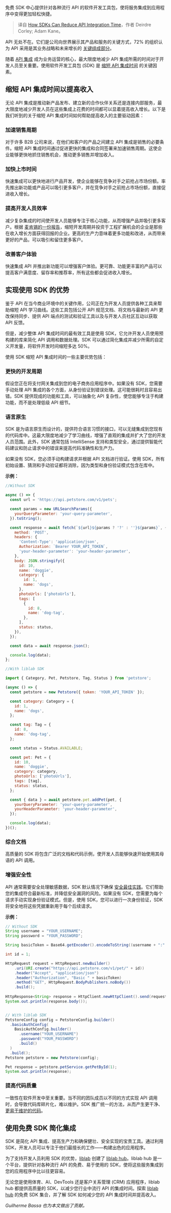 
<!--
title: SDK如何缩短API集成时间
cover: https://cdn.thenewstack.io/media/2024/07/8d89af6f-platformteamswinoverdevsquickwins.jpg
-->

免费 SDK 中心提供针对各种流行 API 的软件开发工具包，使将服务集成到应用程序中变得更加轻松快捷。

> 译自 [How SDKs Can Reduce API Integration Time](https://thenewstack.io/how-sdks-can-reduce-api-integration-time/)，作者 Deirdre Corley; Adam Kane。

API 无处不在。它们是公司向世界展示其产品和服务的关键方式，72% 的组织认为 API 采用是其业务战略和未来增长的 [关键组成部分](https://www.axway.com/en/company/media/2022/press-release-axway-study-shows-apis-can-be-major-revenue-driver-organizations)。

随着 [API 集成](https://thenewstack.io/api-management/) 成为业务运营的核心，最大限度地减少 API 集成所需的时间对于开发人员至关重要。使用软件开发工具包 (SDK) 是 [缩短 API 集成时间](https://thenewstack.io/how-sdks-benefit-api-management/) 的关键因素。

## 缩短 API 集成时间以提高收入

无论 API 集成是推动新产品发布、建立新的合作伙伴关系还是连接内部服务，最大限度地减少开发人员在这些集成上花费的时间都可以显着提高收入增长。以下是我们听到的关于缩短 API 集成时间如何帮助提高收入的主要驱动因素：

### 加速销售周期

对于许多 B2B 公司来说，在他们和客户的产品之间建立 API 集成是销售的必要条件。缩短 API 集成时间通过促进更快的集成和合同签署来加速销售周期。这使企业能够更快地抓住销售机会，推动更多销售并增加收入。

### 加快上市时间

快速集成可以更快地进行产品开发，使企业能够在竞争对手之前抢占市场份额。率先推出新功能或产品可以吸引更多客户，并在竞争对手之前抢占市场份额，直接促进收入增长。

### 提高开发人员效率

减少复杂集成的时间使开发人员能够专注于核心功能，从而增强产品并吸引更多客户。根据 [麦肯锡的一份报告](https://www.mckinsey.com/capabilities/growth-marketing-and-sales/our-insights/choosing-to-grow-the-leaders-blueprint)，缩短开发周期并投资于工程扩展机会的企业是那些在收入增长方面获得回报的企业。更高的生产力意味着更多功能和改进，从而带来更好的产品，可以吸引和留住更多客户。

### 改善客户体验

快速集成 API 并推出新功能可以增强客户体验。更可靠、功能更丰富的产品可以提高客户满意度、留存率和推荐率，所有这些都会促进收入增长。

## 实现使用 SDK 的优势

鉴于 API 在当今商业环境中的关键作用，公司正在为开发人员提供各种工具来帮助缩短 API 学习曲线。这些工具包括公开 API 规范文档、将文档与最新的 API 更改保持同步、提供 API 端点的测试和验证工具以及与开发人员社区互动以获取 API 反馈。

但是，减少整体 API 集成时间的最有效工具是使用 SDK，它允许开发人员使用预构建的库来简化 API 调用和数据处理。SDK 可以通过简化集成并减少所需的自定义开发量，将软件开发时间缩短多达 50%。

使用 SDK 缩短 API 集成时间的一些主要优势包括：

### 更快的开发周期

假设您正在将支付网关集成到您的电子商务应用程序中。如果没有 SDK，您需要手动处理 API 集成的各个方面，从身份验证到错误处理。这可能很耗时且容易出错。SDK 提供现成的功能和工具，可以抽象化 API 复杂性，使您能够专注于构建功能，而不是处理低级 API 细节。

### 语言原生

SDK 是为语言原生而设计的，提供符合语言习惯的接口，可以无缝集成到您现有的代码库中。这最大限度地减少了学习曲线，增强了直观的集成并扩大了您的开发人员范围。此外，SDK 通常包括 IntelliSense 支持和类型安全，通过提供智能代码建议和防止请求中的错误来提高代码准确性和生产力。

如果没有 SDK，您必须手动构建请求并根据 API 文档进行验证。使用 SDK，所有初始设置、猜测和手动验证都将消除，因为类型和身份验证模式包含在库中。

**示例：**

```js
//Without SDK

async () => {
  const url = 'https://api.petstore.com/v1/pets';

  const params = new URLSearchParams({
    yourQueryParameter: 'your-query-parameter',
  }).toString();

  const response = await fetch(`${url}${params ? '?' : ''}${params}`, {
    method: 'POST',
    headers: {
      'Content-Type': 'application/json',
      Authorization: `Bearer YOUR_API_TOKEN`,
      'your-header-parameter': 'your-header-parameter',
    },
    body: JSON.stringify({
      id: 10,
      name: 'doggie',
      category: {
        id: 1,
        name: 'dogs',
      },
      photoUrls: ['photoUrls'],
      tags: [
        {
          id: 8,
          name: 'dog-tag',
        },
      ],
      status: status,
    }),
  });

  const data = await response.json();

  console.log(data);
};

//With liblab SDK

import { Category, Pet, Petstore, Tag, Status } from 'petstore';

(async () => {
  const petstore = new Petstore({ token: 'YOUR_API_TOKEN' });

  const category: Category = {
    id: 1,
    name: 'dogs',
  };

  const tag: Tag = {
    id: 8,
    name: 'dog-tag',
  };

  const status = Status.AVAILABLE;

  const pet: Pet = {
    id: 10,
    name: 'doggie',
    category: category,
    photoUrls: ['photoUrls'],
    tags: [tag],
    status: status,
  };

  const { data } = await petstore.pet.addPet(pet, {
    yourQueryParameter: 'your-query-parameter',
    yourHeaderParameter: 'your-header-parameter',
  });

  console.log(data);
})();
```

### 综合文档

高质量的 SDK 将包含广泛的文档和代码示例，使开发人员能够快速开始使用其母语的 API 调用。

### 增强安全性

API 通常需要安全处理敏感数据，SDK 默认情况下确保 [安全最佳实践](https://roadmap.sh/best-practices/api-security)。它们帮助您的集成符合最新标准，并降低安全漏洞的风险。如果没有 SDK，您需要为每个请求手动实现身份验证模式。但是，使用 SDK，您可以进行一次身份验证，SDK 将安全地将这些凭据重新用于每个后续请求。

**示例：**

```java
// Without SDK
String username = "YOUR_USERNAME";
String password = "YOUR_PASSWORD";

String basicToken = Base64.getEncoder().encodeToString((username + ":" + password).getBytes());

int id = 1;

HttpRequest request = HttpRequest.newBuilder()
    .uri(URI.create("https://api.petstore.com/v1/pet/" + id))
    .header("Accept", "application/json")
    .header("Authorization", "Basic " + basicToken)
    .method("GET", HttpRequest.BodyPublishers.noBody())
    .build();
    
HttpResponse<String> response = HttpClient.newHttpClient().send(request, HttpResponse.BodyHandlers.ofString());
System.out.println(response.body());


// With liblab SDK
PetstoreConfig config = PetstoreConfig.builder()
  .basicAuthConfig(
    BasicAuthConfig.builder()
      .username("YOUR_USERNAME")
      .password("YOUR_PASSWORD")
      .build()
  )
  .build();
Petstore petstore = new Petstore(config);

Pet response = petstore.petService.getPetById(1);
System.out.println(response);
```

### 提高代码质量

一致性在软件开发中至关重要。当不同的团队成员以不同的方式实现 API 调用时，会导致代码库碎片化，难以维护。SDK 推广统一的方法，从而产生更干净、[更易于维护的代码](https://thenewstack.io/quick-tips-to-make-your-sdk-more-maintainable-in-typescript)。

## 使用免费 SDK 简化集成

SDK 是简化 API 集成、提高生产力和确保健壮、安全实现的宝贵工具。通过利用 SDK，开发人员可以专注于他们最擅长的工作——构建出色的应用程序。

为了支持开发人员利用 SDK 的优势，[liblab](https://liblab.com/) 创建了 [liblab hub](https://hub.liblab.com/)。liblab hub 是一个平台，提供针对各种流行 API 的免费、易于使用的 SDK，使将这些服务集成到您的应用程序中比以往更容易。

无论您是使用体育、AI、DevTools 还是客户关系管理 (CRM) 应用程序，liblab hub 都提供高质量的 SDK，以减少您行业中流行 API 的集成时间。探索 [liblab hub](https://hub.liblab.com/) 的免费 SDK 集合，并了解 SDK 如何减少您的 API 集成时间并提高收入。

*Guilherme Bassa 也为本文做出了贡献。*